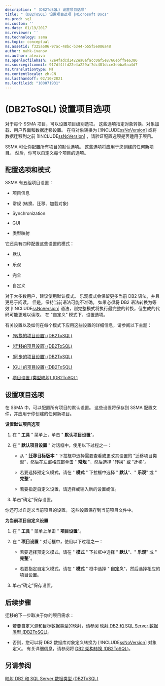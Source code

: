 ```yaml
---
description: " (DB2ToSQL) 设置项目选项"
title: " (DB2ToSQL) 设置项目选项 |Microsoft Docs"
ms.prod: sql
ms.custom: ''
ms.date: 01/19/2017
ms.reviewer: ''
ms.technology: ssma
ms.topic: conceptual
ms.assetid: f325a606-97ac-48bc-b344-b55f5e086a48
author: nahk-ivanov
ms.author: alexiva
ms.openlocfilehash: 72e4fadcd1422ea0afacc0af5e8766ebff9e6386
ms.sourcegitcommit: 917df4ffd22e4a229af7dc481dcce3ebba0aa4d7
ms.translationtype: MT
ms.contentlocale: zh-CN
ms.lasthandoff: 02/10/2021
ms.locfileid: "100071931"
---
```

# <a name="setting-project-options-db2tosql"></a> (DB2ToSQL) 设置项目选项
对于每个 SSMA 项目，可以设置项目级别选项。 这些选项指定对象转换、对象加载、用户界面和数据迁移设置。 在将对象转换为 [!INCLUDE[ssNoVersion](../../includes/ssnoversion-md.md)] 或将数据迁移到之前 [!INCLUDE[ssNoVersion](../../includes/ssnoversion-md.md)] ，请验证配置选项是否适用于项目。  
  
SSMA 可让你配置所有项目的默认选项。 这些选项将应用于您创建的任何新项目。 然后，你可以自定义每个项目的选项。  
  
## <a name="configuration-options-and-modes"></a>配置选项和模式  
SSMA 有五组项目设置：  
  
-   项目信息  
  
-   常规 (转换、迁移、加载对象)   
  
-   Synchronization  
  
-   GUI  
  
-   类型映射  
  
它还具有四种配置这些设置的模式：  
  
-   默认  
  
-   乐观  
  
-   完全  
  
-   自定义  
  
对于大多数用户，建议使用默认模式。 乐观模式会保留更多当前 DB2 语法，并且更易于阅读。 但是，保持当前语法可能不准确。 如果必须将 DB2 语法转换为等效 [!INCLUDE[ssNoVersion](../../includes/ssnoversion-md.md)] 语法，则完整模式将执行最完整的转换，但生成的代码可能更难以读取。 在 "自定义" 模式下，设置选项。  
  
有关设置以及如何在每个模式下应用这些设置的详细信息，请参阅以下主题：  
  
-   [&#40;转换的项目设置&#41; &#40;DB2ToSQL&#41;](../../ssma/db2/project-settings-conversion-db2tosql.md)  
  
-   [&#40;迁移的项目设置&#41; &#40;DB2ToSQL&#41;](../../ssma/db2/project-settings-migration-db2tosql.md)  
  
-   [&#40;同步的项目设置&#41; &#40;DB2ToSQL&#41;](../../ssma/db2/project-settings-synchronization-db2tosql.md)  
  
-   [&#40;GUI 的项目设置&#41; &#40;DB2ToSQL&#41;](../../ssma/db2/project-settings-gui-db2tosql.md)  
  
-   [项目设置 &#40;类型映射&#41; &#40;DB2ToSQL&#41;](../../ssma/db2/project-settings-type-mapping-db2tosql.md)  
  
## <a name="setting-project-options"></a>设置项目选项  
在 SSMA 中，可以配置所有项目的默认设置。 这些设置将保存到 SSMA 配置文件，并应用于你创建的任何新项目。  
  
**设置默认项目选项**  
  
1.  在 " **工具** " 菜单上，单击 " **默认项目设置**"。  
  
2.  在 " **默认项目设置** " 对话框中，使用以下过程之一：  
  
    -   从 " **迁移目标版本** " 下拉框中选择需要查看或更改其设置的 "迁移项目类型"，然后在左窗格底部单击 " **常规** "，然后选择 "转换" 或 "迁移"。  
  
    -   若要选择预定义模式，请在 " **模式** " 下拉框中选择 " **默认**"、" **乐观**" 或 " **完整**"。  
  
    -   若要指定自定义设置，请选择或输入新的设置或值。  
  
3.  单击“确定”保存设置。  
  
你还可以自定义当前项目的设置。 这些设置保存到当前项目文件中。  
  
**为当前项目自定义设置**  
  
1.  在 " **工具** " 菜单上单击 " **项目设置**"。  
  
2.  在 " **项目设置** " 对话框中，使用以下过程之一：  
  
    -   若要选择预定义模式，请在 " **模式** " 下拉框中选择 " **默认**"、" **乐观**" 或 " **完整**"。  
  
    -   若要指定自定义模式，请在 " **模式** " 框中选择 " **自定义**"，然后选择相应的项目设置。  
  
3.  单击“确定”保存设置。  
  
## <a name="next-steps"></a>后续步骤  
迁移的下一步取决于你的项目需求：  
  
-   若要自定义源和目标数据类型的映射，请参阅 [映射 DB2 和 SQL Server 数据类型 &#40;DB2ToSQL&#41;](../../ssma/db2/mapping-db2-and-sql-server-data-types-db2tosql.md)。  
  
-   否则，您可以将 DB2 数据库对象定义转换为 [!INCLUDE[ssNoVersion](../../includes/ssnoversion-md.md)] 对象定义。 有关详细信息，请参阅将 [DB2 架构转换 &#40;DB2ToSQL&#41;](../../ssma/db2/converting-db2-schemas-db2tosql.md)。  
  
## <a name="see-also"></a>另请参阅  
[映射 DB2 和 SQL Server 数据类型 &#40;DB2ToSQL&#41;](../../ssma/db2/mapping-db2-and-sql-server-data-types-db2tosql.md)  
  
